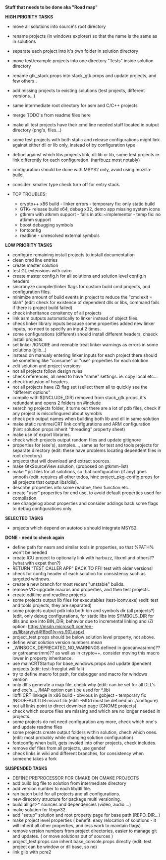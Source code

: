 **Stuff that needs to be done aka "Road map"**


**HIGH PRIORITY TASKS**

* move all solutions into source's root directory
* rename projects (in windows explorer) so that the name is the same as in solutions
* separate each project into it's own folder in solution directory
* move test/example projects into one directory "Tests" inside solution directory
* rename gtk_stack.props into stack_gtk.props and update projects, and few others..
* add missing projects to existing solutions (test projects, different versions...)
* same intermediate root directory for asm and C/C++ projects
* merge TODO's from readme files here
* make all test projects have their cmd line needed stuff located in output directory (png's, files...)
* some test projects with both static and release configurations might link against either dll or lib only, instead of by configuration type 
* define against which libs projects link, dll.lib or lib, some test projects ie. link differently for each configuration. (harfbuzz most notably)
* configuration should be done with MSYS2 only, avoid using mozilla-build
* consider: smaller type check turn off for entry stack.

* TOP TROUBLES:
	* crypto++ x86 build - linker errors - temporary fix: only static build
	* GTK+ release build x64, debug x32, demo app missing system icons
	* gtkmm with atkmm support - fails in atk::~implementor - temp fix: no atkmm support
	* boost debugging symbols
	* fontconfig
	* readline - unresolved external symbols


**LOW PRIORITY TASKS**

* configure remaining install projects to install documentation
* clean cmd line entries
* create master solution
* test GL extensions with cairo.
* create master config.h for all solutions and solution level config.h headers
* sincronyze compiler/linker flags for custom build cmd projects, and configuration files.
* minimize amount of build events in project to reduce the "cmd exit = blah" (edit: check for existence of dependent dlls or libs, command fails if there is project build failed)
* check inheritance consitency of all projects
* link asm outputs automatically to linker instead of object files.
* check linker library inputs because some properties added new linker inputs, no need to specify an input 2 times.
* some configurations (different) should install different headers, chaeck install projects.
* set linker /IGNORE and reenable treat linker warnings as errors in some solutions (glib...)
* instead on manualy entering linker inputs for each project there should be something like "consume" or "use" properties for each solution
* edit solution and project versions
* not all projects follow design rules
* check references, all need to have "same" settings. ie. copy local etc...
* check inclusion of headers.
* not all projects have /Zi flag set (sellect them all to quickly see the "different options"
* compile with $(INCLUDE_DIR) removed from stack_gtk.props, it's redundant and opens 2 folders on #include
* searching projects folder, it turns out there are a lot of pdb files, check if any project is miscofingured about symobls
* check pdb output names when building both lib and dll in same solution
* make static runtime/CRT link configurations and ARM configuration (hint: solution props inherit "threading" property sheet)
* make use of export libraries.
* check which projects output random files and update gitignore
* properties for (exe's), samples..., same as for test and tools projects for separate directory (edit: these have problems locating dependent files in root directory)
* projects that will download and extract sources.
* make GtkSourceView solution, (proposed on gtkmm-list)
* make *.pc files for all solutions, so that configuration (if any) goes smooth (edit: requires all other todos, hint: project_pkg-config.props for all projects that output libs/dlls).
* describe properties into some readme, their function etc.
* create "user" properties for end use, to avoid default properties used for compilation.
* see changelog about properties and consider addings back some flags to debug configurations only.


**SELECTED TASKS**
* projects which depend on autotools should integrate MSYS2.

**DONE - need to check again**

* define path for nasm and similar tools in properties, so that %PATH% won't be needed
* create ICU project to optionally link with harbuzz, libxml and others?? (what with expat then?)
* RETURN "TEST CALLER APP" BACK TO FFI! test with older versions!
* check for config header of each solution for consistency such as targeted widnows.
* create a new branch for most recent "unstable" builds.
* remove VC-upgrade macros and properties, and then test projects.
* create editline and readline projects
* some projects output lib files for executables (test-iconv.exe) (edit: test and tools projects, they are separated)
* some projects output pdb into both bin and symbols dir (all projects?) (edit, only debug configurations, for static libs into SYMBOLS_DIR for dlls and exe into BIN_DIR, behavior due to incremental linking and /Zi option: https://msdn.microsoft.com/en-us/library/yd4f8bd1(v=vs.90).aspx)
* project_test.props should be below solution level property, not above.
* define what solution version numbers mean
* _WINSOCK_DEPRECATED_NO_WARNINGS defined in goocanvas(mm)?? or gstreamer(mm)?? as well as in crypto++, consider moving this macro lower in property inheritance.
* use mainCRTStartup for base_windows.props and update dpendent projects (edit: test-freeglut will fail)
* try to define macro fot path, for debugger and macro for windows version
* only dll's generate a map file, check why (edit: can be set for all DLL's and exe's..., /MAP option can't be used for *.lib)
* libffi CRT linkage in x86 build - obvious in gobject - temporary fix /NODEFAULTLIB:msvcrt.lib (edit: -MDd must be defined on ./configure)
* not all links point to direct download page (GNOME projects)
* check which source files are missing and which are no longer needed in projects.
* some projects do not need configuration any more, check which one's and update readme files
* some projects create output folders within solution, chech which ones. (edit: most probably while changing solution configuration)
* fontconfig when built, gets involed into other projects, check includes.
* remove def files from all projects, use gendef
* check links in wiki and different branches, for consistency when someone takes a fork

**SUSPENDED TASKS**

* DEFINE PREPROCESSOR FOR CMAKE ON CMAKE PROJECTS
* add build log file to solution from intermediate directory
* add version number to each lib/dll file.
* ran batch build for all projects and all configurations.
* new directory structure for package multi versioning.
* build all gst-* sources and dependencies (video, audio ...)
* make solution for libgw32
* add "setup" solution and root property page for base path (REPO_DIR...)
* make project level properties ( benefit: easy relocation of solutions - it will inherit all other properties, and less work to maintain flags)
* remove version numbers from project directories, easier to manage git and updates. ( or move solutions out of sources )
* project_test.props can inherit base_console.props directly (edit: test project can be window or dll base, so no)
* link glib with pcre2
